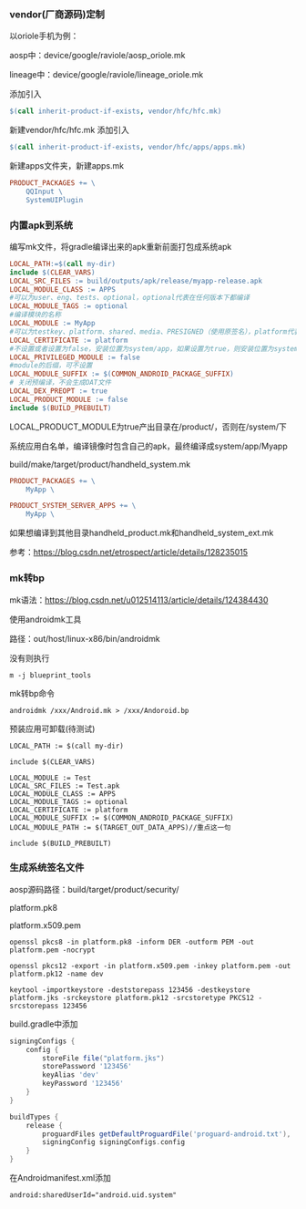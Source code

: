### <a id="vendor">vendor(厂商源码)定制</a>
以oriole手机为例：

aosp中：device/google/raviole/aosp_oriole.mk

lineage中：device/google/raviole/lineage_oriole.mk

添加引入
```mk
$(call inherit-product-if-exists, vendor/hfc/hfc.mk)
```
新建vendor/hfc/hfc.mk
添加引入
```mk
$(call inherit-product-if-exists, vendor/hfc/apps/apps.mk)
```
新建apps文件夹，新建apps.mk
```mk
PRODUCT_PACKAGES += \
	QQInput \
	SystemUIPlugin
```

### <a id="vendor_app">内置apk到系统</a>
编写mk文件，将gradle编译出来的apk重新前面打包成系统apk
```mk
LOCAL_PATH:=$(call my-dir)
include $(CLEAR_VARS)
LOCAL_SRC_FILES := build/outputs/apk/release/myapp-release.apk
LOCAL_MODULE_CLASS := APPS
#可以为user、eng、tests、optional，optional代表在任何版本下都编译
LOCAL_MODULE_TAGS := optional
#编译模块的名称
LOCAL_MODULE := MyApp
#可以为testkey、platform、shared、media、PRESIGNED（使用原签名），platform代表为系统应用
LOCAL_CERTIFICATE := platform
#不设置或者设置为false，安装位置为system/app，如果设置为true，则安装位置为system/priv-app
LOCAL_PRIVILEGED_MODULE := false
#module的后缀，可不设置
LOCAL_MODULE_SUFFIX := $(COMMON_ANDROID_PACKAGE_SUFFIX)
# 关闭预编译，不会生成OAT文件
LOCAL_DEX_PREOPT := true
LOCAL_PRODUCT_MODULE := false
include $(BUILD_PREBUILT)
```
LOCAL_PRODUCT_MODULE为true产出目录在/product/，否则在/system/下

系统应用白名单，编译镜像时包含自己的apk，最终编译成system/app/Myapp

build/make/target/product/handheld_system.mk
```mk
PRODUCT_PACKAGES += \
    MyApp \

PRODUCT_SYSTEM_SERVER_APPS += \
    MyApp \
```

如果想编译到其他目录handheld_product.mk和handheld_system_ext.mk


参考：https://blog.csdn.net/etrospect/article/details/128235015

### <a id="mk_bp">mk转bp</a>
mk语法：https://blog.csdn.net/u012514113/article/details/124384430

使用androidmk工具

路径：out/host/linux-x86/bin/androidmk

没有则执行
```
m -j blueprint_tools
```

mk转bp命令
```
androidmk /xxx/Android.mk > /xxx/Andoroid.bp
```

预装应用可卸载(待测试)
```
LOCAL_PATH := $(call my-dir)

include $(CLEAR_VARS)

LOCAL_MODULE := Test
LOCAL_SRC_FILES := Test.apk
LOCAL_MODULE_CLASS := APPS
LOCAL_MODULE_TAGS := optional
LOCAL_CERTIFICATE := platform
LOCAL_MODULE_SUFFIX := $(COMMON_ANDROID_PACKAGE_SUFFIX)
LOCAL_MODULE_PATH := $(TARGET_OUT_DATA_APPS)//重点这一句

include $(BUILD_PREBUILT)
```

### <a id="system_sign">生成系统签名文件</a>
aosp源码路径：build/target/product/security/

platform.pk8

platform.x509.pem
```shell
openssl pkcs8 -in platform.pk8 -inform DER -outform PEM -out platform.pem -nocrypt
```

```shell
openssl pkcs12 -export -in platform.x509.pem -inkey platform.pem -out platform.pk12 -name dev
```

```shell
keytool -importkeystore -deststorepass 123456 -destkeystore platform.jks -srckeystore platform.pk12 -srcstoretype PKCS12 -srcstorepass 123456
```

build.gradle中添加
```gradle
signingConfigs {
    config {
        storeFile file("platform.jks")
        storePassword '123456'
        keyAlias 'dev'
        keyPassword '123456'
    }
}

buildTypes {
    release {
        proguardFiles getDefaultProguardFile('proguard-android.txt'), 'proguard-rules.pro'
        signingConfig signingConfigs.config
    }
}
```
在Androidmanifest.xml添加
```xml
android:sharedUserId="android.uid.system"
```
